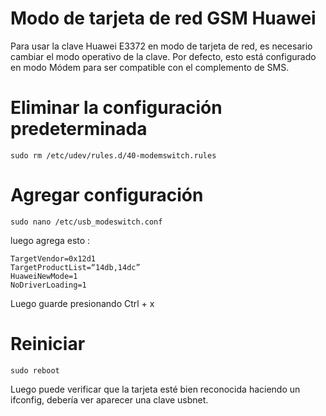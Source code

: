 # Modo de tarjeta de red GSM Huawei

Para usar la clave Huawei E3372 en modo de tarjeta de red, es necesario cambiar el modo operativo de la clave. Por defecto, esto está configurado en modo Módem para ser compatible con el complemento de SMS.

# Eliminar la configuración predeterminada

``sudo rm /etc/udev/rules.d/40-modemswitch.rules``

# Agregar configuración

``sudo nano /etc/usb_modeswitch.conf``

luego agrega esto :

````
TargetVendor=0x12d1
TargetProductList=“14db,14dc”
HuaweiNewMode=1
NoDriverLoading=1
````

Luego guarde presionando Ctrl + x

# Reiniciar

``sudo reboot``

Luego puede verificar que la tarjeta esté bien reconocida haciendo un ifconfig, debería ver aparecer una clave usbnet.
